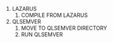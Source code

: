 
1. LAZARUS
    1. COMPILE FROM LAZARUS
2.  QLSEMVER
    1. MOVE TO QLSEMVER DIRECTORY
    2. RUN QLSEMVER